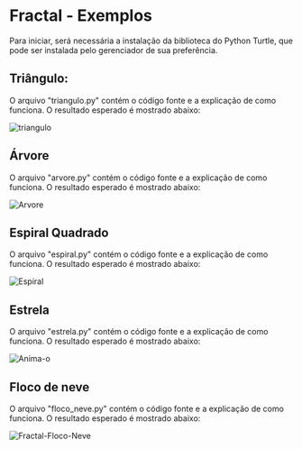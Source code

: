 # Fractal - Exemplos

Para iniciar, será necessária a instalação da biblioteca do Python Turtle, que pode ser instalada pelo gerenciador de sua preferência.

## Triângulo:
O arquivo "triangulo.py" contém o código fonte e a explicação de como funciona.
O resultado esperado é mostrado abaixo:

<img src="https://i.ibb.co/LxdqTkc/triangulo.gif" alt="triangulo" border="0">

## Árvore
O arquivo "arvore.py" contém o código fonte e a explicação de como funciona.
O resultado esperado é mostrado abaixo:

<img src="https://i.ibb.co/NLxNxK5/Arvore.gif" alt="Arvore" border="0">

## Espiral Quadrado
O arquivo "espiral.py" contém o código fonte e a explicação de como funciona.
O resultado esperado é mostrado abaixo:

<img src="https://i.ibb.co/9m09ZxD/Espiral.gif" alt="Espiral" border="0">

## Estrela
O arquivo "estrela.py" contém o código fonte e a explicação de como funciona.
O resultado esperado é mostrado abaixo:

<img src="https://i.ibb.co/q9JLnSG/Anima-o.gif" alt="Anima-o" border="0">

## Floco de neve
O arquivo "floco_neve.py" contém o código fonte e a explicação de como funciona.
O resultado esperado é mostrado abaixo:

<img src="https://i.ibb.co/fvzBLRn/Fractal-Floco-Neve.gif" alt="Fractal-Floco-Neve" border="0">
